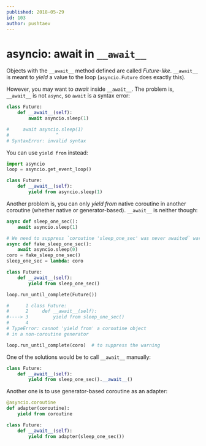 ```yaml
---
published: 2018-05-29
id: 103
author: pushtaev
---
```


# asyncio: await in `__await__`

Objects with the `__await__` method defined are called *Future-like*. `__await__` is meant to *yield* a value to the loop (`asyncio.Future` does exactly this).

However, you may want to *await* inside `__await__`. The problem is, `__await__` is not `async`, so `await` is a syntax error:

```python {no-run}
class Future:
    def __await__(self):
        await asyncio.sleep(1)

#     await asyncio.sleep(1)
#                 ^
# SyntaxError: invalid syntax
```

You can use `yield from` instead:

```python {hide}
import asyncio
loop = asyncio.get_event_loop()
```

```python {continue}
class Future:
    def __await__(self):
        yield from asyncio.sleep(1)
```

Another problem is, you can only *yield from* native coroutine in another coroutine (whether native or generator-based). `__await__` is neither though:

```python {continue}
async def sleep_one_sec():
    await asyncio.sleep(1)
```

```python {continue} {hide}
# We need to suppress `coroutine 'sleep_one_sec' was never awaited` warning
async def fake_sleep_one_sec():
    await asyncio.sleep(0)
coro = fake_sleep_one_sec()
sleep_one_sec = lambda: coro     
```

```python {continue} {shield:TypeError} {merge}
class Future:
    def __await__(self):
        yield from sleep_one_sec()

loop.run_until_complete(Future())

#      1 class Future:
#      2     def __await__(self):
#----> 3         yield from sleep_one_sec()
#      4
# TypeError: cannot 'yield from' a coroutine object
# in a non-coroutine generator
```

```python {hide} {continue}
loop.run_until_complete(coro)  # to suppress the warning
```

One of the solutions would be to call `__await__` manually:

```python {continue}
class Future:
    def __await__(self):
        yield from sleep_one_sec().__await__()
```

Another one is to use generator-based coroutine as an adapter:

```python {continue}
@asyncio.coroutine
def adapter(coroutine):
    yield from coroutine

class Future:
    def __await__(self):
        yield from adapter(sleep_one_sec())
```

